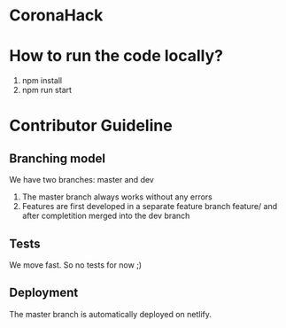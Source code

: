 # CoronaHack


# How to run the code locally?
1. npm install
2. npm run start

# Contributor Guideline
## Branching model
We have two branches: master and dev
1. The master branch always works without any errors
2. Features are first developed in a separate feature branch feature/<name of feature> and after completition merged into the dev branch


## Tests 
We move fast. So no tests for now ;)

## Deployment
The master branch is automatically deployed on netlify.


